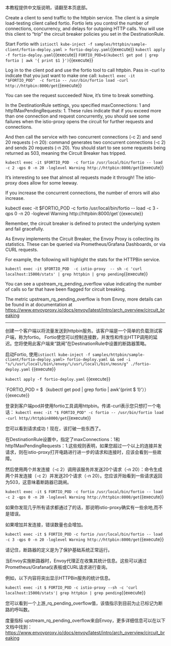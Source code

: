 本教程提供中文版说明，请翻至本页底部。

Create a client to send traffic to the httpbin service. The client is a simple load-testing client called fortio. Fortio lets you control the number of connections, concurrency, and delays for outgoing HTTP calls. You will use this client to “trip” the circuit breaker policies you set in the DestinationRule. 

Start Fortio with `istioctl kube-inject -f samples/httpbin/sample-client/fortio-deploy.yaml > fortio-deploy.yaml`{{execute}}
`kubectl apply -f fortio-deploy.yaml`{{execute}}
`FORTIO_POD=$(kubectl get pod | grep fortio | awk '{ print $1 }')`{{execute}}

Log in to the client pod and use the fortio tool to call httpbin. Pass in -curl to indicate that you just want to make one call:
`kubectl exec -it "$FORTIO_POD"  -c fortio -- /usr/bin/fortio load -curl http://httpbin:8000/get`{{execute}}

You can see the request succeeded! Now, it’s time to break something.

In the DestinationRule settings, you specified maxConnections: 1 and http1MaxPendingRequests: 1. These rules indicate that if you exceed more than one connection and request concurrently, you should see some failures when the istio-proxy opens the circuit for further requests and connections.

And then call the service with two concurrent connections (-c 2) and send 20 requests (-n 20): command generates two concurrent connections (-c 2) and sends 20 requests (-n 20). You should start to see some requests being returned as 503, meaning the Circuit Breaker has tripped.

`kubectl exec -it $FORTIO_POD  -c fortio /usr/local/bin/fortio -- load -c 2 -qps 0 -n 20 -loglevel Warning http://httpbin:8000/get`{{execute}}

It’s interesting to see that almost all requests made it through! The istio-proxy does allow for some leeway.

If you increase the concurrent connections, the number of errors will also increase.

kubectl exec -it $FORTIO_POD  -c fortio /usr/local/bin/fortio -- load -c 3 -qps 0 -n 20 -loglevel Warning http://httpbin:8000/get`{{execute}}

Remember, the circuit breaker is defined to protect the underlying system and fail gracefully.

As Envoy implements the Circuit Breaker, the Envoy Proxy is collecting its statistics. These can be queried via Prometheus/Grafana Dashboards, or via CURL requests.

For example, the following will highlight the stats for the HTTPBin service.

`kubectl exec -it $FORTIO_POD  -c istio-proxy  -- sh -c 'curl localhost:15000/stats' | grep httpbin | grep pending`{{execute}}

You can see a upstream_rq_pending_overflow value indicating the number of calls so far that have been flagged for circuit breaking.

The metric upstream_rq_pending_overflow is from Envoy, more details can be found in at documentation at https://www.envoyproxy.io/docs/envoy/latest/intro/arch_overview/circuit_breaking

---

创建一个客户端以将流量发送到httpbin服务。该客户端是一个简单的负载测试客户端，称为fortio。 Fortio使您可以控制连接数，并发性和传出HTTP调用的延迟。您将使用此客户端来“跳闸”在DestinationRule中设置的断路器策略。

启动Fortio, 使用`istioctl kube-inject -f samples/httpbin/sample-client/fortio-deploy.yaml> fortio-deploy.yaml && sed -i "s/\/usr\/local\/bin\/envoy/\/usr\/local\/bin\/mosn/g" ./fortio-deploy.yaml` {{execute}}

`kubectl apply -f fortio-deploy.yaml` {{execute}}

`FORTIO_POD = $（kubectl get pod | grep fortio | awk'{print $ 1}'））{{execute}}

登录到客户端pod并使用fortio工具调用httpbin。传递-curl表示您只想打一个电话：
`kubectl exec -it "$ FORTIO_POD" -c fortio -- /usr/bin/fortio load -curl http//httpbin8000/get`{{execute}}

您可以看到请求成功！现在，该打破一些东西了。

在DestinationRule设置中，指定了maxConnections：1和http1MaxPendingRequests：1.这些规则表明，如果您超过一个以上的连接并发请求，则在istio-proxy打开电路进行进一步的请求和连接时，应该会看到一些故障。

然后使用两个并发连接（-c 2）调用该服务并发送20个请求（-n 20）：命令生成两个并发连接（-c 2）并发送20个请求（-n 20）。您应该开始看到一些请求返回为503，这意味着断路器已跳闸。

`kubectl exec -it $ FORTIO_POD -c fortio /usr/local/bin/fortio -- load -c 2 -qps 0 -n 20 -loglevel Warning http://httpbin:8000/get`{{execute}}

如果你发现几乎所有请求都通过了的话，那说明istio-proxy确实有一些余地,而不是错误。

如果增加并发连接，错误数量也会增加。

`kubectl exec -it $ FORTIO_POD -c fortio /usr/local/bin/fortio -- load -c 3 -qps 0 -n 20 -loglevel Warning http://httpbin:8000/get`{{execute}}

请记住，断路器的定义是为了保护基础系统正常运行。

当Envoy实施断路器时，Envoy代理正在收集其统计信息。这些可以通过Prometheus/Grafana仪表板或CURL请求进行查询。

例如，以下内容将突出显示HTTPBin服务的统计信息。

`kubectl exec -it $ FORTIO_POD -c istio-proxy --sh -c 'curl localhost:15000/stats'| grep httpbin | grep pending`{{execute}}

您可以看到一个上游_rq_pending_overflow值，该值指示到目前为止已标记为断路的呼叫数。

度量指标 upstream_rq_pending_overflow来自Envoy，更多详细信息可以在以下文档中找到：https://www.envoyproxy.io/docs/envoy/latest/intro/arch_overview/circuit_breaking
